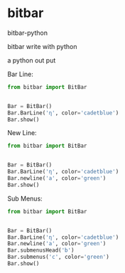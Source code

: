 bitbar
=================

bitbar-python

bitbar write with python

a python out put

Bar Line:

```python
from bitbar import BitBar


Bar = BitBar()
Bar.BarLine('η', color='cadetblue')
Bar.show()
```
New Line:
```python
from bitbar import BitBar


Bar = BitBar()
Bar.BarLine('η', color='cadetblue')
Bar.newline('a', color='green')
Bar.show()
```
Sub Menus:
```python
from bitbar import BitBar


Bar = BitBar()
Bar.BarLine('η', color='cadetblue')
Bar.newline('a', color='green')
Bar.submenusHead('b')
Bar.submenus('c', color='green')
Bar.show()
```
